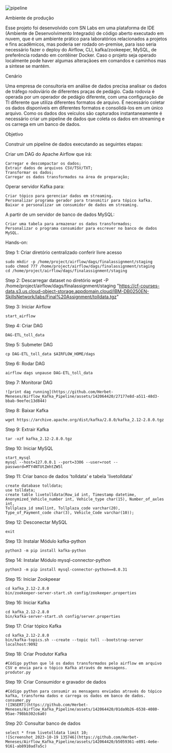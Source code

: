 ![pipeline](https://github.com/Herbet-Meneses/Airflow_Kafka_Pipeline/assets/142064420/b98cb2ac-aae1-474f-9a70-6f49df24e029)

Ambiente de produção

Esse projeto foi desenvolvido com SN Labs em uma plataforma de IDE (Ambiente de Desenvolvimento Integrado) de código aberto executado em nuvem, que é um ambiente prático para laboratórios relacionados a projetos e fins acadêmicos, mas poderia ser rodado on-premise, para isso seria necessário fazer o deploy do Airflow, CLI, kafka/zookeeper, MySQL, de preferência rodando em contêiner Docker. Caso o projeto seja operado localmente pode haver algumas alteraçãoes em comandos e caminhos mas a síntese se mantém.


Cenário

Uma empresa de consultoria em análise de dados precisa analisar os dados de tráfego rodoviário de diferentes praças de pedágio. Cada rodovia é operada por um operador de pedágio diferente, com uma configuração de TI diferente que utiliza diferentes formatos de arquivo. É necessário coletar os dados disponíveis em diferentes formatos e consolidá-los em um único arquivo. Como os dados dos veículos são capturados instantaneamente é necessário criar um pipeline de dados que coleta os dados em streaming e os carrega em um banco de dados.


Objetivo

Construir um pipeline de dados executando as seguintes etapas:

Criar um DAG do Apache Airflow que irá:

    Carregar e descompactar os dados;
    Extrair dados de arquivos CSV/TSV/TXT;
    Transformar os dados;
    Carregar os dados transformados na área de preparação;

Operar servidor Kafka para:

    Criar tópico para gerenciar dados em streaming.
    Personalizar programa gerador para transmitir para tópico kafka.
    Baixar e personalizar um consumidor de dados em streaming.

A partir de um servidor de banco de dados MySQL:

    Criar uma tabela para armazenar os dados transformados;
    Personalizar o programa consumidor para escrever no banco de dados MySQL.


Hands-on:

Step 1: Criar diretório centralizado conferir livre acesso

    sudo mkdir -p /home/project/airflow/dags/finalassignment/staging
    sudo chmod 777 /home/project/airflow/dags/finalassignment/staging
    cd /home/project/airflow/dags/finalassignment/staging

Step 2: Descarregar dataset no diretório
    wget -P /home/project/airflow/dags/finalassignment/staging "https://cf-courses-data.s3.us.cloud-object-storage.appdomain.cloud/IBM-DB0250EN-SkillsNetwork/labs/Final%20Assignment/tolldata.tgz"

Step 3: Iniciar Airflow

    start_airflow

Step 4: Criar DAG

    DAG-ETL_toll_data

Step 5: Submeter DAG

    cp DAG-ETL_toll_data $AIRFLOW_HOME/dags

Step 6: Rodar DAG

    airflow dags unpause DAG-ETL_toll_data

Step 7: Monitorar DAG

    ![print dag running](https://github.com/Herbet-Meneses/Airflow_Kafka_Pipeline/assets/142064420/27177e8d-a511-48d3-bbab-9eefec13d844)

Step 8: Baixar Kafka

    wget https://archive.apache.org/dist/kafka/2.8.0/kafka_2.12-2.8.0.tgz

Step 9: Extrair Kafka

    tar -xzf kafka_2.12-2.8.0.tgz

Step 10: Iniciar MySQL

    start_mysql
    mysql --host=127.0.0.1 --port=3306 --user=root --password=MTY4NTUtZmhtZW5l

Step 11: Criar banco de dados 'tolldata' e tabela 'livetolldata'

    create database tolldata;
    use tolldata;
    create table livetolldata(Row_id int, Timestamp datetime, Anonymized_Vehicle_number int, Vehicle_type char(15), Number_of_axles int,         
    Tollplaza_id smallint, Tollplaza_code varchar(20), Type_of_Payment_code char(3), Vehicle_Code varchar(10));

Step 12: Desconectar MySQL

    exit

Step 13: Instalar Módulo kafka-python

    python3 -m pip install kafka-python

Step 14: Instalar Módulo mysql-connector-python

    python3 -m pip install mysql-connector-python==8.0.31

Step 15: Iniciar Zookpeear

    cd kafka_2.12-2.8.0
    bin/zookeeper-server-start.sh config/zookeeper.properties

Step 16: Iniciar Kafka

    cd kafka_2.12-2.8.0
    bin/kafka-server-start.sh config/server.properties

Step 17: Criar tópico Kafka

    cd kafka_2.12-2.8.0
    bin/kafka-topics.sh --create --topic toll --bootstrap-server localhost:9092

Step 18: Criar Produtor Kafka

    #Código python que lê os dados transformados pelo airflow em arquivo CSV e envia para o tópico Kafka através de mensagens.
    produtor.py

Step 19: Criar Consumidor e gravador de dados

    #Código python para consumir as mensagens enviadas através do tópico kafka, transforma dados e carrega os dados em banco de dados.
    consumer.py
    ![INSERT](https://github.com/Herbet-Meneses/Airflow_Kafka_Pipeline/assets/142064420/01da9b26-6538-4080-95ae-798bb302c6a0)

Step 20: Consultar banco de dados

    select * from livetolldata limit 10;
    ![Screenshot 2023-10-19 135746](https://github.com/Herbet-Meneses/Airflow_Kafka_Pipeline/assets/142064420/b5059361-e891-4e6e-9161-ab8910ad7a5c)

